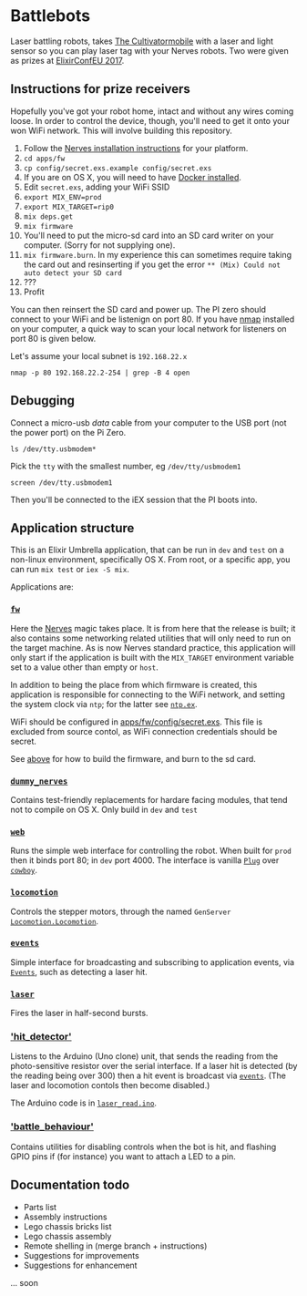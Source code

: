 # Battlebots

Laser battling robots, takes [The Cultivatormobile](https://github.com/CultivateHQ/cultivatarmobile) with a laser and light sensor so you can play laser tag with your Nerves robots. Two were given as prizes at [ElixirConfEU 2017](http://www.elixirconf.eu/elixirconf2017).

## Instructions for prize receivers

Hopefully you've got your robot home, intact and without any wires coming loose. In order to control the device, though, you'll need to get it onto your won WiFi network. This will involve building this repository.


1. Follow the [Nerves installation instructions](https://hexdocs.pm/nerves/installation.html) for your platform.
1. `cd apps/fw`
1. `cp config/secret.exs.example config/secret.exs`
1. If you are on OS X, you will need to have [Docker installed](https://docs.docker.com/docker-for-mac/).
1. Edit `secret.exs`, adding your WiFi SSID
1. `export MIX_ENV=prod`
1. `export MIX_TARGET=rip0`
1. `mix deps.get`
1. `mix firmware`
1. You'll need to put the micro-sd card into an SD card writer on your computer. (Sorry for not supplying one).
1. `mix firmware.burn`. In my experience this can sometimes require taking the card out and resinserting if you get the error `** (Mix) Could not auto detect your SD card`
1. ???
1. Profit

You can then reinsert the SD card and power up. The PI zero should connect to your WiFi and be listenign on port 80. If you have [nmap](https://nmap.org) installed on your computer, a quick way to scan your local network for listeners on port 80 is given below.


Let's assume your local subnet is `192.168.22.x`

```
nmap -p 80 192.168.22.2-254 | grep -B 4 open
```

## Debugging

Connect a micro-usb *data* cable from your computer to the USB port (not the power port) on the Pi Zero.

`ls /dev/tty.usbmodem*`

Pick the `tty` with the smallest number, eg `/dev/tty/usbmodem1`

`screen /dev/tty.usbmodem1`

Then you'll be connected to the iEX session that the PI boots into.


## Application structure

This is an Elixir Umbrella application, that can be run in `dev` and `test` on a non-linux environment, specifically OS X. From root, or a specific app, you can run `mix test` or `iex -S mix`.

Applications are:

### [`fw`](apps/fw)

Here the [Nerves](YYY) magic takes place. It is from here that the release is built; it also contains some networking related utilities that will only need to run on the target machine. As is now Nerves standard practice, this application will only start if the application is built with the `MIX_TARGET` environment variable set to a value other than empty or `host`.

In addition to being the place from which firmware is created, this application is responsible for connecting to the WiFi network, and setting the system clock via `ntp`; for the latter see [`ntp.ex`](apps/fw/lib/fw/ntp.ex).

WiFi should be configured in [apps/fw/config/secret.exs](apps/fw/config/secret.exs). This file is excluded from source contol, as WiFi connection credentials should be secret.

See [above](YYY) for how to build the firmware, and burn to the sd card.

### [`dummy_nerves`](apps/dummy_nerves)

Contains test-friendly replacements for hardare facing modules, that tend not to compile on OS X. Only build in `dev` and `test`

### [`web`](apps/web)

Runs the simple web interface for controlling the robot. When built for `prod` then it binds port 80; in `dev` port 4000. The interface is vanilla [`Plug`](YYY) over [`cowboy`](YYY).

### [`locomotion`](apps/locomotion)

Controls the stepper motors, through the named `GenServer` [`Locomotion.Locomotion`](apps/cb_locomotion/lib/cb_locomotion/locomotion.ex).

### [`events`](apps/events)


Simple interface for broadcasting and subscribing to application events, via [`Events`](apps/events/lib/events.ex), such as detecting a laser hit.

### [`laser`](apps/laser)

Fires the laser in half-second bursts.

### ['hit_detector'](apps/hit_detector)

Listens to the Arduino (Uno clone) unit, that sends the reading from the photo-sensitive resistor over the serial interface. If a laser hit is detected (by the reading being over 300) then a hit event is broadcast via [`events`](apps/events). (The laser and locomotion contols then become disabled.)

The Arduino code is in [`laser_read.ino`](arduino/laser_read/laser_read.ino).

### ['battle_behaviour'](apps/battle_behaviour)

Contains utilities for disabling controls when the bot is hit, and flashing GPIO pins if (for instance) you want to attach a LED to a pin.

## Documentation todo

- Parts list
- Assembly instructions
- Lego chassis bricks list
- Lego chassis assembly
- Remote shelling in (merge branch  + instructions)
- Suggestions for improvements
- Suggestions for enhancement


... soon
